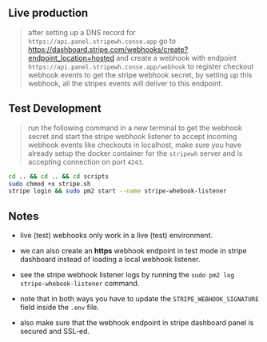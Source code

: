 

## Live production 

> after setting up a DNS record for `https://api.panel.stripewh.conse.app` go to https://dashboard.stripe.com/webhooks/create?endpoint_location=hosted and create a webhook with endpoint `https://api.panel.stripewh.conse.app/webhook` to register checkout webhook events to get the stripe webhook secret, by setting up this webhook, all the stripes events will deliver to this endpoint.

## Test Development 

> run the following command in a new terminal to get the webhook secret and start the stripe webhook listener to accept incoming webhook events like checkouts in localhost, make sure you have already setup the docker container for the `stripewh` server and is accepting connection on port `4243`.

```bash
cd .. && cd .. && cd scripts
sudo chmod +x stripe.sh
stripe login && sudo pm2 start --name stripe-whebook-listener
```

## Notes

* live (test) webhooks only work in a live (test) environment.

* we can also create an **https** webhook endpoint in test mode in stripe dashboard instead of loading a local webhook listener.

* see the stripe webhook listener logs by running the `sudo pm2 log stripe-whebook-listener` command.

* note that in both ways you have to update the `STRIPE_WEBHOOK_SIGNATURE` field inside the `.env` file.

* also make sure that the webhook endpoint in stripe dashboard panel is secured and SSL-ed.